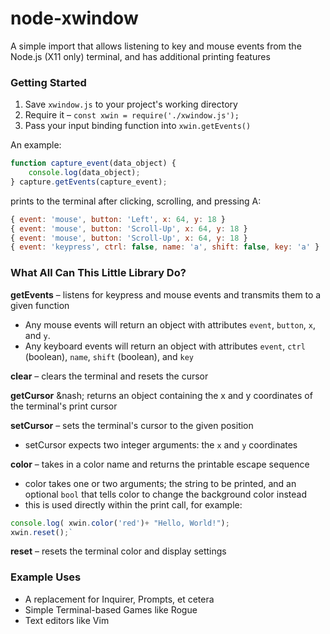# node-xwindow
A simple import that allows listening to key and mouse events from the Node.js (X11 only) terminal,
and has additional printing features

### Getting Started
1. Save `xwindow.js` to your project's working directory
2. Require it &ndash; `const xwin = require('./xwindow.js');`
3. Pass your input binding function into `xwin.getEvents()`

An example:
```javascript
function capture_event(data_object) {
    console.log(data_object);
} capture.getEvents(capture_event);
```
prints to the terminal after clicking, scrolling, and pressing A:
```javascript
{ event: 'mouse', button: 'Left', x: 64, y: 18 }
{ event: 'mouse', button: 'Scroll-Up', x: 64, y: 18 }
{ event: 'mouse', button: 'Scroll-Up', x: 64, y: 18 }
{ event: 'keypress', ctrl: false, name: 'a', shift: false, key: 'a' }
```

### What All Can This Little Library Do?
**getEvents** &ndash; listens for keypress and mouse events and transmits them to a given function
- Any mouse events will return an object with attributes `event`, `button`, `x`, and `y`.<br>
- Any keyboard events will return an object with attributes `event`, `ctrl` (boolean), `name`, `shift` (boolean), and `key`

**clear** &ndash; clears the terminal and resets the cursor

**getCursor** &nash; returns an object containing the x and y coordinates of the terminal's print cursor

**setCursor** &ndash; sets the terminal's cursor to the given position
- setCursor expects two integer arguments: the `x` and `y` coordinates 

**color** &ndash; takes in a color name and returns the printable escape sequence
- color takes one or two arguments; the string to be printed, and an optional `bool` that tells color to change the background color instead
- this is used directly within the print call, for example: 
```javascript
console.log( xwin.color('red')+ "Hello, World!"); 
xwin.reset();`
```

**reset** &ndash; resets the terminal color and display settings

### Example Uses
- A replacement for Inquirer, Prompts, et cetera
- Simple Terminal-based Games like Rogue
- Text editors like Vim
